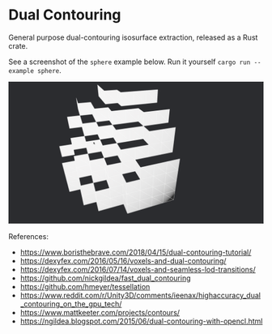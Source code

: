 # Dual Contouring
General purpose dual-contouring isosurface extraction, released as a Rust crate.

See a screenshot of the `sphere` example below. Run it yourself `cargo run --example sphere`.

![sphere example](./docs/screenshots/0.1.0.png)

References:
- https://www.boristhebrave.com/2018/04/15/dual-contouring-tutorial/
- https://dexyfex.com/2016/05/16/voxels-and-dual-contouring/
- https://dexyfex.com/2016/07/14/voxels-and-seamless-lod-transitions/
- https://github.com/nickgildea/fast_dual_contouring
- https://github.com/hmeyer/tessellation
- https://www.reddit.com/r/Unity3D/comments/ieenax/highaccuracy_dual_contouring_on_the_gpu_tech/
- https://www.mattkeeter.com/projects/contours/
- https://ngildea.blogspot.com/2015/06/dual-contouring-with-opencl.html
